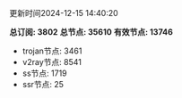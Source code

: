 更新时间2024-12-15 14:40:20

**总订阅: 3802**
**总节点: 35610**
**有效节点: 13746**
- trojan节点: 3461
- v2ray节点: 8541
- ss节点: 1719
- ssr节点: 25
